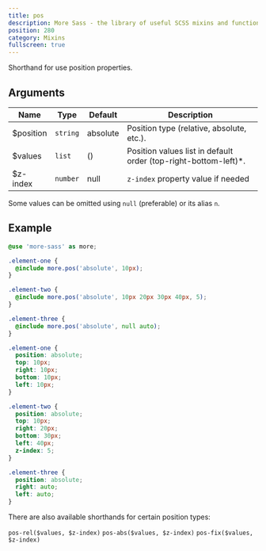 ```yaml
---
title: pos
description: More Sass - the library of useful SCSS mixins and functions.
position: 280
category: Mixins
fullscreen: true
---
```


Shorthand for use position properties.

## Arguments

| Name      | Type     | Default  | Description                                                     |
|-----------|----------|----------|-----------------------------------------------------------------|
| $position | `string` | absolute | Position type (relative, absolute, etc.).                       |
| $values   | `list`   | ()       | Position values list in default order (top-right-bottom-left)*. |
| $z-index  | `number` | null     | `z-index` property value if needed                              |

<alert type="info">Some values can be omitted using `null` (preferable) or its alias `n`.</alert>

## Example

<code-group>

  <code-block label="SCSS" active>

  ```scss
  @use 'more-sass' as more;

  .element-one {
  	@include more.pos('absolute', 10px);
  }

  .element-two {
  	@include more.pos('absolute', 10px 20px 30px 40px, 5);
  }

  .element-three {
  	@include more.pos('absolute', null auto);
  }
  ```

  </code-block>

  <code-block label="Output">

  ```css
  .element-one {
  	position: absolute;
  	top: 10px;
  	right: 10px;
  	bottom: 10px;
  	left: 10px;
  }

  .element-two {
  	position: absolute;
  	top: 10px;
  	right: 20px;
  	bottom: 30px;
  	left: 40px;
    z-index: 5;
  }

  .element-three {
  	position: absolute;
  	right: auto;
  	left: auto;
  }
  ```

  </code-block>

</code-group>

<alert type="info">

  There are also available shorthands for certain position types:

  `pos-rel($values, $z-index)`
  `pos-abs($values, $z-index)`
  `pos-fix($values, $z-index)`

</alert>

